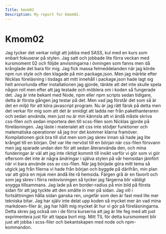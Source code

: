 ```yaml
---
Title: kmom02
Description: My report for Kmom02.
---
```


Kmom02
==========================
Jag tycker det verkar roligt att jobba med SASS, kul med en kurs som enbart fokuserar på stylen.
Jag satt och jobbade lite förra veckan med kursmoment 02 och följde anvisningarna i övningen som fanns
men då krånglade det bara för mig. Jag fick massa felmeddelanden när jag körde npm run style och den klagade
på min package.json. Men jag märkte efter Nicklas föreläsning i tisdags att mitt innehåll i package.json
hade lagt sig helt annorlunda efter installationen jag gjorde, tänkte att det inte skulle spela någon roll
men efter att jag testade och möblera om i koden så fungerade det.
Jag är inte bekant med Node, npm eller npm scripts sedan tidigare, detta är första gången jag testar på det.
Men vad jag förstår det som så är det en miljö för att köra javascript program. Nu är jag rätt färsk på detta
men det verkar för mig som att det är smidigt att ladda ner från pakethanteraren och sedan använda, men just
nu är min kännsla att vi ändå måste skriva css-filen och sedan importera den till scss-filen som Nicklas gjorde på föreläsningen. Jag läste i materialet att css inte stödjer funktioner och matematiska operationer så jag tror det
kommer klarna framöver.
Kompilationen gick bra till slut men som jag skrev innan så hade jag lite krångel till en början. Det var lite
nervöst till en början när css-filen försvann men jag sparade undan den för att sedan återanvända den, och mina funderingar
är väl att jag inte riktigt kommit till insikt varför vi gör som vi gör eftersom det inte är några ändringar i själva stylen
på vår hemsidan jämfört när vi bara använde oss av css-filen.
När jag började göra mitt tema så utgick jag från filerna vi hade från början och byggde på därifrån, min plan var att
göra en mjuk men ändå lite rå hemsida. Färgen grå är en favorit och som jag skrev i förra redovisningen så tycker jag
färgerna blir väldigt snygga tillsammans. Jag lade på en border-radius på min bild på första sidan för att jag tyckte
att den smälte in mer på sidan. Jag vill i fortsättningen hålla sidan ganska ren, ungefär som den är fast med lite mer
tekniska bitar. Jag har själv inte delat upp koden så mycket mer än vad mina markdown-filer är, jag har hållt mig mycket åt
hur vi gör på föreläsningarna. Detta skrev jag också om i de förra kurserna att jag är lite feg med att just exprimentera just för att tappa bort mig.
Mitt TIL för detta kursmoment blir just att jobba i scss-filer och bekantskapen med node och npm-kommandon.
